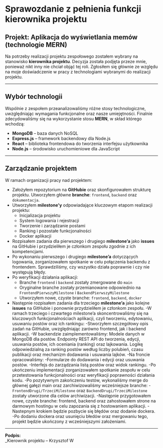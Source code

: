 # Sprawozdanie z pełnienia funkcji kierownika projektu

## Projekt: Aplikacja do wyświetlania memów (technologie MERN)

Na potrzeby realizacji projektu zespołowego zostałem wybrany na stanowisko **kierownika projektu**. Decyzja została podjęta przeze mnie, ponieważ nikt inny nie chciał objąć tej roli. Zgłosiłem się głównie ze względu na moje doświadczenie w pracy z technologiami wybranymi do realizacji projektu.

---

## Wybór technologii

Wspólnie z zespołem przeanalizowaliśmy różne stosy technologiczne, uwzględniając wymagania funkcjonalne oraz nasze umiejętności. Finalnie zdecydowaliśmy się na wykorzystanie stosu **MERN**, w skład którego wchodzą:

- **MongoDB** – baza danych NoSQL
- **Express.js** – framework backendowy dla Node.js
- **React** – biblioteka frontendowa do tworzenia interfejsu użytkownika
- **Node.js** – środowisko uruchomieniowe dla JavaScript

---

## Zarządzanie projektem

W ramach organizacji pracy nad projektem:

- Założyłem repozytorium na **GitHubie** oraz skonfigurowałem strukturę projektu. Utworzyłem główne **branche**: `frontend`, `backend` oraz `dokumentacja`.
- Utworzyłem **milestone'y** odpowiadające kluczowym etapom realizacji projektu:
  - Inicjalizacja projektu
  - System logowania i rejestracji
  - Tworzenie i zarządzanie postami
  - Ranking i pozostałe funkcjonalności
  - Docker aplikacji
- Rozpisałem zadania dla pierwszego i drugiego **milestone’a** jako **issues** na GitHubie i przydzieliłem je członkom zespołu zgodnie z ich kompetencjami.
- Po wykonaniu pierwszego i drugiego **milestone’a** dotyczących logowania, zorganizowałem spotkanie w celu połączenia backendu z frontendem. Sprawdziliśmy, czy wszystko działa poprawnie i czy nie występują błędy.
- Po weryfikacji działania aplikacji:
  - Branche `frontend` i `backend` zostały zmergowane do `main`
  - Oryginalne branche zostały przemianowane odpowiednio na `FrontendPierwszyMilestone` i `BackendPierwszyMilestone`
  - Utworzyłem nowe, czyste branche: `frontend`, `backend`, `docker`
- Następnie rozpisałem zadania dla trzeciego **milestone’a** jako kolejne **issues** na GitHubie i ponownie przydzieliłem je członkom zespołu.
-W ramach trzeciego i czwartego milestone’a skoncentrowaliśmy się na kluczowych funkcjonalnościach aplikacji, czyli tworzeniu, edytowaniu, usuwaniu postów oraz ich rankingu:
  -Stworzyłem szczegółowy opis zadań na GitHubie, uwzględniając zarówno frontend, jak i backend aplikacji.
-W backendzie zaimplementowaliśmy:
    Modele danych w MongoDB dla postów.
    Endpointy REST API do tworzenia, edycji, usuwania postów, ich oceniania (ranking) oraz lajkowania.
    Logikę odpowiedzialną za ranking postów według liczby polubień, czasu publikacji oraz mechanizm dodawania i usuwania lajków.
-Na froncie opracowaliśmy:
    -Formularze do dodawania i edycji oraz usuwania postów.
    -Interfejs do zarządzania listą postów oraz widok rankingu.
    -Po ukończeniu implementacji zorganizowałem spotkanie zespołu w celu przetestowania funkcjonalności oraz weryfikacji poprawności działania kodu.
    -Po pozytywnym zakończeniu testów, wykonaliśmy merge do głównej gałęzi main oraz zarchiwizowaliśmy wcześniejsze branche:
      -`FrontendDrugi/TrzeciMilestone` oraz `BackendDrugi/TrzeciMilestone` zostały utworzone dla celów archiwizacji.
-Następnie przygotowałem nowe, czyste branche: frontend, backend oraz zahostowałem strone na darmowym hostingu w celu zapozania się z hostowaniem aplikacji.
-Nastepnym krokiem będzie pozbycie się błędów oraz dodanie dockera.
-Po dodaniu dockera oraz usunięciu błedów oraz mergowaniu tego, projekt będzie ukończony z wcześniejszymi założeniami.
---

**Podpis:**  
\_Kierownik projektu – Krzysztof W
